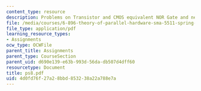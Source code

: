 ```yaml
---
content_type: resource
description: Problems on Transistor and CMOS equivalent NOR Gate and network routing.
file: /media/courses/6-896-theory-of-parallel-hardware-sma-5511-spring-2004/4d0fd76f27a28bbd853238a22a788e7a_ps8.pdf
file_type: application/pdf
learning_resource_types:
- Assignments
ocw_type: OCWFile
parent_title: Assignments
parent_type: CourseSection
parent_uid: d690e139-e63b-993d-56da-db507d4dff60
resourcetype: Document
title: ps8.pdf
uid: 4d0fd76f-27a2-8bbd-8532-38a22a788e7a
---
```

